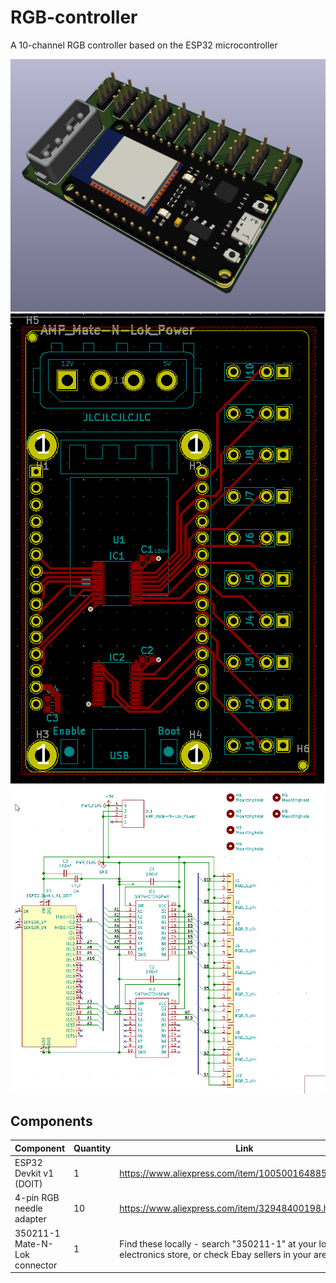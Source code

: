 # RGB-controller
A 10-channel RGB controller based on the ESP32 microcontroller

![3D render](images/kicad_PlrLsKIdt9.png)
![PCB layout](images/kicad_uQ1e10VDzU.png)
![Electrical schematics](images/kicad_KnngKtWnl6.png)

## Components

Component | Quantity | Link
-|-|-
ESP32 Devkit v1 (DOIT) | 1 | https://www.aliexpress.com/item/1005001648850998.html
4-pin RGB needle adapter | 10 | https://www.aliexpress.com/item/32948400198.html
350211-1 Mate-N-Lok connector | 1 | Find these locally - search "350211-1" at your local electronics store, or check Ebay sellers in your area
